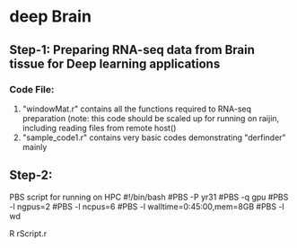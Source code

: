 # deep Brain

## Step-1: Preparing RNA-seq data from Brain tissue for Deep learning applications

### Code File: 
1) "windowMat.r" contains all the functions required to RNA-seq preparation (note: this code should be scaled up for running on raijin, including reading files from remote host()
2) "sample_code1.r" contains very basic codes demonstrating "derfinder" mainly

## Step-2: 
PBS script for running on HPC
#!/bin/bash
#PBS -P yr31
#PBS -q gpu
#PBS -l ngpus=2
#PBS -l ncpus=6
#PBS -l walltime=0:45:00,mem=8GB
#PBS -l wd

R rScript.r

